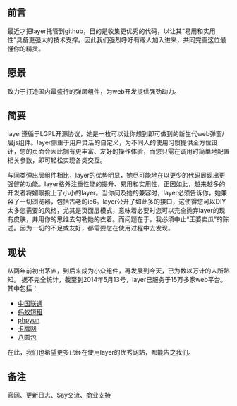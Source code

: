 ﻿## 前言
最近才把layer托管到github，目的是收集更优秀的代码，以让其“易用和实用性”具备更强大的技术支撑。因此我们强烈呼吁有缘人加入进来，共同完善这位最懂你的精灵。

## 愿景
致力于打造国内最盛行的弹层组件，为web开发提供强劲动力。


## 简要
layer遵循于LGPL开源协议，她是一枚可以让你想到即可做到的新生代web弹窗/层js组件。layer侧重于用户灵活的自定义，为不同人的使用习惯提供全方位设计，您的页面会因此拥有更丰富、友好的操作体验，而您只需在调用时简单地配置相关参数，即可轻松实现各类交互。

与同类弹出层组件相比，layer的优势明显，她尽可能地在以更少的代码展现出更强健的功能。layer格外注重性能的提升、易用和实用性，正因如此，越来越多的开发者将媚眼投上了小小的layer。当你问及她的兼容时，layer必须告诉你，她兼容了一切浏览器，包括古老的ie6。layer公开了如此多的接口，这使得您可以DIY太多您需要的风格，尤其是页面层模式，意味着必要时您可以完全抛弃layer的现有皮肤，并用你的思维去勾勒她的衣着。而问题在于，我必须中止“王婆卖瓜”的陈述。因为一切的不足或友好，都需要您在使用过程中去发现。

## 现状
从两年前初出茅庐，到后来成为小众组件，再发展到今天，已为数以万计的人所熟知。
据不完全统计，截至到2014年5月13号，layer已服务于15万多家web平台。
其中包括：
* [中国联通](http://app.10010.com/)
* [蚂蚁短租](http://www.mayi.com/)
* [phpyun](http://www.phpyun.com/)
* [卡牌网](http://www.kapai.com/)
* [八圆包](http://www.bayuanbao.com/) 


在此，我们也希望更多已经在使用layer的优秀网站，都能告之我们。


## 备注
[官网](http://sentsin.com/jquery/layer/)、[更新日志](https://github.com/sentsin/layer/blob/master/Update%20Notes.txt)、[Say交流](http://say.sentsin.com/home-48.html)、[商业支持](http://url.cn/RAejZY)